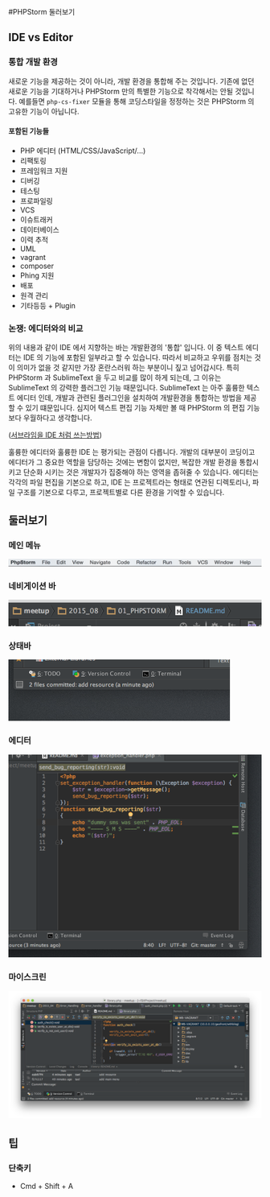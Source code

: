 #PHPStorm 둘러보기

## IDE vs Editor
### 통합 개발 환경
 새로운 기능을 제공하는 것이 아니라, 개발 환경을 통합해 주는 것입니다. 기존에 없던 새로운 기능을 기대하거나 PHPStorm 만의 특별한 기능으로 착각해서는 안될 것입니다. 예를들면 `php-cs-fixer` 모듈을 통해 코딩스타일을 정정하는 것은 PHPStorm 의 고유한 기능이 아닙니다.
 
#### 포함된 기능들
- PHP 에디터 (HTML/CSS/JavaScript/...)
- 리팩토링
- 프레임워크 지원
- 디버깅
- 테스팅
- 프로파일링
- VCS
- 이슈트래커
- 데이터베이스
- 이력 추적
- UML
- vagrant
- composer
- Phing 지원
- 배포
- 원격 관리
- 기타등등 + Plugin

### 논쟁: 에디터와의 비교
 위의 내용과 같이 IDE 에서 지향하는 바는 개발환경의 '통합' 입니다.
이 중 텍스트 에디터는 IDE 의 기능에 포함된 일부라고 할 수 있습니다. 따라서 비교하고 우위를 점치는 것이 의미가 없을 것 같지만 가장 혼란스러워 하는 부분이니 짚고 넘어갑시다. 특히 PHPStorm 과 SublimeText 을 두고 비교를 많이 하게 되는데, 그 이유는 SublimeText 의 강력한 플러그인 기능 때문입니다. SublimeText 는 아주 훌륭한 텍스트 에디터 인데, 개발과 관련된 플러그인을 설치하여 개발환경을 통합하는 방법을 제공할 수 있기 떄문입니다. 심지어 텍스트 편집 기능 자체만 볼 때 PHPStorm 의 편집 기능보다 우월하다고 생각합니다.

([서브라임을 IDE 처럼 쓰는방법](http://www.websightdesigns.com/posts/view/how-to-set-up-sublime-text-as-an-ide))

훌륭한 에디터와 훌륭한 IDE 는 평가되는 관점이 다릅니다. 개발의 대부분이 코딩이고 에디터가 그 중요한 역할을 담당하는 것에는 변함이 없지만, 복잡한 개발 환경을 통합시키고 단순화 시키는 것은 개발자가 집중해야 하는 영역을 좁혀줄 수 있습니다.
에디터는 각각의 파일 편집을 기본으로 하고, IDE 는 프로젝트라는 형태로 연관된 디렉토리나, 파일 구조를 기본으로 다루고, 프로젝트별로 다른 환경을 기억할 수 있습니다.

## 둘러보기

### 메인 메뉴
![main-menu](resource/main-menu.png)

### 네비게이션 바
![navigation](resource/navigation.png)

### 상태바
![status](resource/status.png)

### 에디터
![editor](resource/editor.png)

### 마이스크린
![my-screen](resource/my-screen.png)


## 팁

### 단축키
- Cmd + Shift + A
